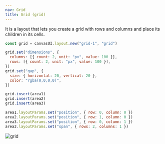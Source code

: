 ```yaml
---
nav: Grid
title: Grid (grid)
---
```


It is a layout that lets you create a grid with rows and columns and place its children in its cells.

```javascript
const grid = canvasUI.layout.new("grid-1", "grid")

grid.set("dimensions", {
  columns: [{ count: 2, unit: "px", value: 100 }],
  rows: [{ count: 2, unit: "px", value: 100 }],
})
grid.set("gap", {
  size: { horizontal: 20, vertical: 20 },
  color: "rgba(0,0,0,0)",
})

grid.insert(area1)
grid.insert(area2)
grid.insert(area3)

area1.layoutParams.set("position", { row: 0, column: 0 })
area2.layoutParams.set("position", { row: 1, column: 0 })
area3.layoutParams.set("position", { row: 0, column: 1 })
area3.layoutParams.set("span", { rows: 2, columns: 1 })
```

![grid](/canvas-user-interface/docs/elements/layouts/grid.svg)
